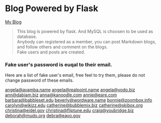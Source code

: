 # Blog Powered by Flask
[My Blog](http://LowCost-env.smnvrc66yd.us-east-1.elasticbeanstalk.com)
> This blog is powered by flask. And MySQL is choosen to be used as database.  
Anybody can registered as a member, you can post Markdown blogs, and follow others and comment on the blogs.  
Fake users and posts are created. 
### Fake user's password is euqal to their email. 
Here are a list of fake user's email, free feel to try them, please do not change password of these emails.
>
angela@avamba.name
angela@realpoint.name
angela@yodo.biz
ann@dabjam.biz
anna@kanoodle.com
annie@eare.com
barbara@babbleset.edu
beverly@wordware.name
bonnie@zoombox.info
carolyn@wikizz.edu
catherine@bubblemix.biz
catherine@skibox.org
christina@eidel.gov
christina@fliptune.edu
craig@youbridge.biz
deborah@mudo.org
debra@eayo.gov
